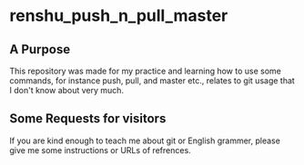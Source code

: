 # renshu_push_n_pull_master
## A Purpose
This repository was made for my practice and learning how to use some commands, for instance push, pull, and master etc., relates to git usage that I don't know about very much.

## Some Requests for visitors
If you are kind enough to teach me about git or English grammer, please give me some instructions or URLs of refrences. 
